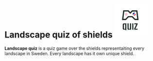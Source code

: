 # Landscape quiz of shields ![Logo](assets/images/logo.png)

**Landscape quiz** is a quiz game over the shields representaiting every landscape in Sweden. Every landscape has it own unique shield. 